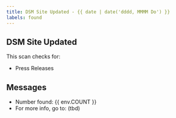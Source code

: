 ```yaml
---
title: DSM Site Updated - {{ date | date('dddd, MMMM Do') }}
labels: found
---
```


## DSM Site Updated

This scan checks for:

- Press Releases

## Messages

- Number found: {{ env.COUNT }}
- For more info, go to: (tbd)
